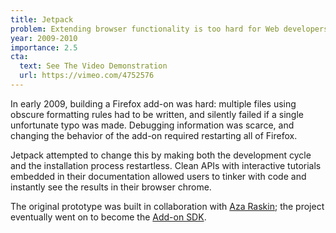 ```yaml
---
title: Jetpack
problem: Extending browser functionality is too hard for Web developers.
year: 2009-2010
importance: 2.5
cta:
  text: See The Video Demonstration
  url: https://vimeo.com/4752576
---
```

In early 2009, building a Firefox add-on was hard: multiple files using
obscure formatting rules had to be written, and silently failed if a single
unfortunate typo was made. Debugging information was scarce, and changing the
behavior of the add-on required restarting all of Firefox.

Jetpack attempted to change this by making both the development cycle and the
installation process restartless. Clean APIs with interactive tutorials
embedded in their documentation allowed users to tinker with code and
instantly see the results in their browser chrome.

The original prototype was built in collaboration with [Aza Raskin][];
the project eventually went on to become the [Add-on SDK][].

[Aza Raskin]: http://azarask.in/
[Add-on SDK]: https://developer.mozilla.org/en-US/Add-ons/SDK
